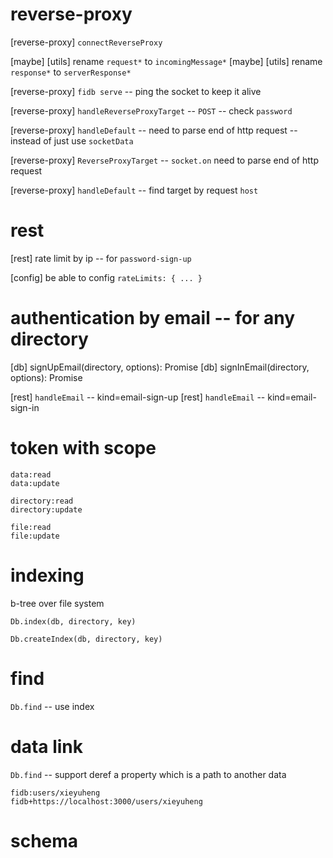 # reverse-proxy

[reverse-proxy] `connectReverseProxy`

[maybe] [utils] rename `request*` to `incomingMessage*`
[maybe] [utils] rename `response*` to `serverResponse*`

[reverse-proxy] `fidb serve` -- ping the socket to keep it alive

[reverse-proxy] `handleReverseProxyTarget` -- `POST` -- check `password`

[reverse-proxy] `handleDefault` -- need to parse end of http request -- instead of just use `socketData`

[reverse-proxy] `ReverseProxyTarget` -- `socket.on` need to parse end of http request

[reverse-proxy] `handleDefault` -- find target by request `host`

# rest

[rest] rate limit by ip -- for `password-sign-up`

[config] be able to config `rateLimits: { ... }`

# authentication by email -- for any directory

[db] signUpEmail(directory, options): Promise<void>
[db] signInEmail(directory, options): Promise<Token>

[rest] `handleEmail` -- kind=email-sign-up
[rest] `handleEmail` -- kind=email-sign-in

# token with scope

```
data:read
data:update

directory:read
directory:update

file:read
file:update
```

# indexing

b-tree over file system

`Db.index(db, directory, key)`

`Db.createIndex(db, directory, key)`

# find

`Db.find` -- use index

# data link

`Db.find` -- support deref a property which is a path to another data

```
fidb:users/xieyuheng
fidb+https://localhost:3000/users/xieyuheng
```

# schema
